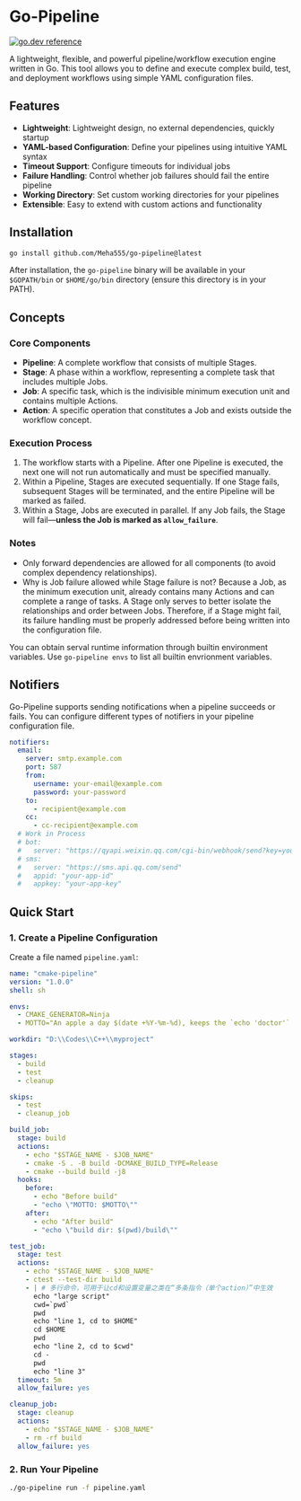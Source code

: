 # Go-Pipeline

[![go.dev reference](https://img.shields.io/badge/go.dev-reference-007d9c?logo=go&logoColor=white&style=flat-square)](https://pkg.go.dev/github.com/Meha555/go-pipeline?tab=doc)

A lightweight, flexible, and powerful pipeline/workflow execution engine written in Go. This tool allows you to define and execute complex build, test, and deployment workflows using simple YAML configuration files.

## Features

- **Lightweight**: Lightweight design, no external dependencies, quickly startup
- **YAML-based Configuration**: Define your pipelines using intuitive YAML syntax
- **Timeout Support**: Configure timeouts for individual jobs
- **Failure Handling**: Control whether job failures should fail the entire pipeline
- **Working Directory**: Set custom working directories for your pipelines
- **Extensible**: Easy to extend with custom actions and functionality

## Installation

```bash
go install github.com/Meha555/go-pipeline@latest
```

After installation, the `go-pipeline` binary will be available in your `$GOPATH/bin` or `$HOME/go/bin` directory (ensure this directory is in your PATH).

## Concepts

### Core Components

- **Pipeline**: A complete workflow that consists of multiple Stages.
- **Stage**: A phase within a workflow, representing a complete task that includes multiple Jobs.
- **Job**: A specific task, which is the indivisible minimum execution unit and contains multiple Actions.
- **Action**: A specific operation that constitutes a Job and exists outside the workflow concept.

### Execution Process

1. The workflow starts with a Pipeline. After one Pipeline is executed, the next one will not run automatically and must be specified manually.
2. Within a Pipeline, Stages are executed sequentially. If one Stage fails, subsequent Stages will be terminated, and the entire Pipeline will be marked as failed.
3. Within a Stage, Jobs are executed in parallel. If any Job fails, the Stage will fail—**unless the Job is marked as `allow_failure`**.

### Notes

- Only forward dependencies are allowed for all components (to avoid complex dependency relationships).
- Why is Job failure allowed while Stage failure is not? Because a Job, as the minimum execution unit, already contains many Actions and can complete a range of tasks. A Stage only serves to better isolate the relationships and order between Jobs. Therefore, if a Stage might fail, its failure handling must be properly addressed before being written into the configuration file.

You can obtain serval runtime information through builtin environment variables. Use `go-pipeline envs` to list all builtin envrionment variables.

## Notifiers

Go-Pipeline supports sending notifications when a pipeline succeeds or fails. You can configure different types of notifiers in your pipeline configuration file.

```yaml
notifiers:
  email:
    server: smtp.example.com
    port: 587
    from:
      username: your-email@example.com
      password: your-password
    to:
      - recipient@example.com
    cc:
      - cc-recipient@example.com
  # Work in Process
  # bot:
  #   server: "https://qyapi.weixin.qq.com/cgi-bin/webhook/send?key=your-webhook-key"
  # sms:
  #   server: "https://sms.api.qq.com/send"
  #   appid: "your-app-id"
  #   appkey: "your-app-key"
```

## Quick Start

### 1. Create a Pipeline Configuration

Create a file named `pipeline.yaml`:

```yaml
name: "cmake-pipeline"
version: "1.0.0"
shell: sh

envs:
  - CMAKE_GENERATOR=Ninja
  - MOTTO="An apple a day $(date +%Y-%m-%d), keeps the `echo 'doctor'` away"

workdir: "D:\\Codes\\C++\\myproject"

stages:
  - build
  - test
  - cleanup

skips:
  - test
  - cleanup_job

build_job:
  stage: build
  actions:
    - echo "$STAGE_NAME - $JOB_NAME"
    - cmake -S . -B build -DCMAKE_BUILD_TYPE=Release
    - cmake --build build -j8
  hooks:
    before:
      - echo "Before build"
      - "echo \"MOTTO: $MOTTO\""
    after:
      - echo "After build"
      - "echo \"build dir: $(pwd)/build\""

test_job:
  stage: test
  actions:
    - echo "$STAGE_NAME - $JOB_NAME"
    - ctest --test-dir build
    - | # 多行命令，可用于让cd和设置变量之类在“多条指令（单个action）”中生效
      echo "large script"
      cwd=`pwd`
      pwd
      echo "line 1, cd to $HOME"
      cd $HOME
      pwd
      echo "line 2, cd to $cwd"
      cd -
      pwd
      echo "line 3"
  timeout: 5m
  allow_failure: yes

cleanup_job:
  stage: cleanup
  actions:
    - echo "$STAGE_NAME - $JOB_NAME"
    - rm -rf build
  allow_failure: yes
```

### 2. Run Your Pipeline

```bash
./go-pipeline run -f pipeline.yaml
```
